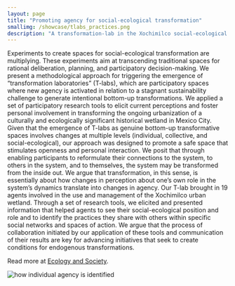 ```yaml
---
layout: page
title: "Promoting agency for social-ecological transformation"
smallimg: /showcase/tlabs_practices.png
description: "A transformation-lab in the Xochimilco social-ecological system"
---
```


Experiments to create spaces for social-ecological transformation are
multiplying. These experiments aim at transcending traditional spaces
for rational deliberation, planning, and participatory
decision-making. We present a methodological approach for triggering
the emergence of “transformation laboratories” (T-labs), which are
participatory spaces where new agency is activated in relation to a
stagnant sustainability challenge to generate intentional bottom-up
transformations. We applied a set of participatory research tools to
elicit current perceptions and foster personal involvement in
transforming the ongoing urbanization of a culturally and ecologically
significant historical wetland in Mexico City. Given that the
emergence of T-labs as genuine bottom-up transformative spaces
involves changes at multiple levels (individual, collective, and
social-ecological), our approach was designed to promote a safe space
that stimulates openness and personal interaction. We posit that
through enabling participants to reformulate their connections to the
system, to others in the system, and to themselves, the system may be
transformed from the inside out. We argue that transformation, in this
sense, is essentially about how changes in perception about one’s own
role in the system’s dynamics translate into changes in agency.  Our
T-lab brought in 19 agents involved in the use and management of the
Xochimilco urban wetland. Through a set of research tools, we elicited
and presented information that helped agents to see their
social-ecological position and role and to identify the practices they
share with others within specific social networks and spaces of
action. We argue that the process of collaboration initiated by our
application of these tools and communication of their results are key
for advancing initiatives that seek to create conditions for
endogenous transformations.

Read more at [Ecology and Society](https://www.ecologyandsociety.org/vol23/iss2/art46/).

![how individual agency is identified](https://www.ecologyandsociety.org/vol23/iss2/art46/figure4.png)
